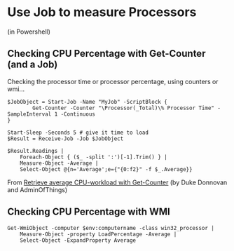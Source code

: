 ﻿# Use Job to measure Processors

(in Powershell)

## Checking CPU Percentage with Get-Counter (and a Job)

Checking the processor time or processor percentage, using counters or wmi...

	$JobObject = Start-Job -Name "MyJob" -ScriptBlock {
			Get-Counter -Counter "\Processor(_Total)\% Processor Time" -SampleInterval 1 -Continuous
	}

	Start-Sleep -Seconds 5 # give it time to load
	$Result = Receive-Job -Job $JobObject

	$Result.Readings |
		Foreach-Object { ($_ -split ':')[-1].Trim() } |
		Measure-Object -Average |
		Select-Object @{n='Average';e={"{0:f2}" -f $_.Average}}

From [Retrieve average CPU-workload with Get-Counter](https://stackoverflow.com/questions/59051743/retrieve-average-cpu-workload-with-get-counter) (by Duke Donnovan and AdminOfThings)

## Checking CPU Percentage with WMI

	Get-WmiObject -computer $env:computername -class win32_processor |
		Measure-Object -property LoadPercentage -Average |
		Select-Object -ExpandProperty Average